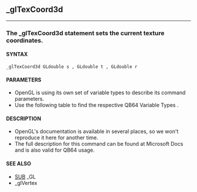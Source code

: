 ## _glTexCoord3d
---

### The _glTexCoord3d statement sets the current texture coordinates.

#### SYNTAX

`_glTexCoord3d GLdouble s , GLdouble t , GLdouble r`

#### PARAMETERS
* OpenGL is using its own set of variable types to describe its command parameters.
* Use the following table to find the respective QB64 Variable Types .


#### DESCRIPTION
* OpenGL's documentation is available in several places, so we won't reproduce it here for another time.
* The full description for this command can be found at Microsoft Docs and is also valid for QB64 usage.


#### SEE ALSO
* [SUB](./SUB.md) _GL
* _glVertex
